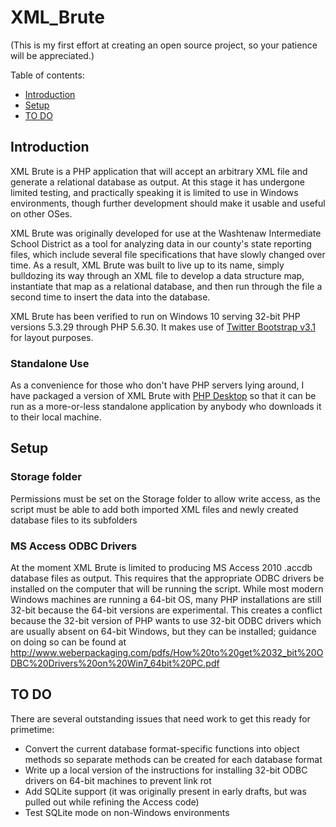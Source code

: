 # XML_Brute

(This is my first effort at creating an open source project, so your patience will be appreciated.)

Table of contents:
* [Introduction](#introduction)
* [Setup](#setup)
* [TO DO](#to-do)

## Introduction

XML Brute is a PHP application that will accept an arbitrary XML file and generate a relational database as output.  At this stage 
it has undergone limited testing, and practically speaking it is limited to use in Windows environments, though further development
should make it usable and useful on other OSes.

XML Brute was originally developed for use at the Washtenaw Intermediate School District as a tool for analyzing data in our county's 
state reporting files, which include several file specifications that have slowly changed over time.  As a result, XML Brute was built
to live up to its name, simply bulldozing its way through an XML file to develop a data structure map, instantiate that map as a 
relational database, and then run through the file a second time to insert the data into the database.

XML Brute has been verified to run on Windows 10 serving 32-bit PHP versions 5.3.29 through PHP 5.6.30.  It makes use of [Twitter Bootstrap v3.1](https://getbootstrap.com) for layout purposes.

### Standalone Use
As a convenience for those who don't have PHP servers lying around, I have packaged a version of XML Brute with [PHP Desktop](../../../../cztomczak/phpdesktop)
so that it can be run as a more-or-less standalone application by anybody who downloads it to their local machine.

## Setup

### Storage folder
Permissions must be set on the Storage folder to allow write access, as the script must be able to add both imported XML files and newly 
created database files to its subfolders

### MS Access ODBC Drivers
At the moment XML Brute is limited to producing MS Access 2010 .accdb database files as output.  This requires that the appropriate ODBC 
drivers be installed on the computer that will be running the script.  While most modern Windows machines are running a 64-bit OS, many
PHP installations are still 32-bit because the 64-bit versions are experimental.  This creates a conflict because the 32-bit version of 
PHP wants to use 32-bit ODBC drivers which are usually absent on 64-bit Windows, but they can be installed; guidance on doing so can be
found at http://www.weberpackaging.com/pdfs/How%20to%20get%2032_bit%20ODBC%20Drivers%20on%20Win7_64bit%20PC.pdf

## TO DO

There are several outstanding issues that need work to get this ready for primetime:

* Convert the current database format-specific functions into object methods so separate methods can be created for each database format
* Write up a local version of the instructions for installing 32-bit ODBC drivers on 64-bit machines to prevent link rot
* Add SQLite support (it was originally present in early drafts, but was pulled out while refining the Access code)
* Test SQLite mode on non-Windows environments
